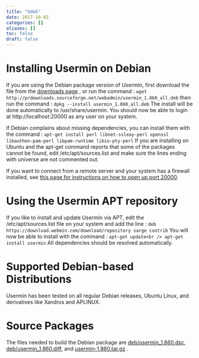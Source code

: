 ```yaml
---
title: "Udeb"
date: 2017-10-02
categories: []
aliases: []
toc: false
draft: false
---
```

# Installing Usermin on Debian

If you are using the Debian package version of Usermin, first download the file from the [downloads page][1] , or run the command : `wget http://prdownloads.sourceforge.net/webadmin/usermin_1.860_all.deb` then run the command : `dpkg --install usermin_1.860_all.deb` The install will be done automatically to /usr/share/usermin. You should now be able to login at http://localhost:20000 as any user on your system.

If Debian complains about missing dependencies, you can install them with the command : `apt-get install perl libnet-ssleay-perl openssl libauthen-pam-perl libpam-runtime libio-pty-perl` If you are installing on Ubuntu and the apt-get command reports that some of the packages cannot be found, edit /etc/apt/sources.list and make sure the lines ending with universe are not commented out.

If you want to connect from a remote server and your system has a firewall installed, see [this page for instructions on how to open up port 20000][2].

# Using the Usermin APT repository

If you like to install and update Usermin via APT, edit the /etc/apt/sources.list file on your system and add the line : `deb https://download.webmin.com/download/repository sarge contrib` You will now be able to install with the command : `apt-get update<br />
apt-get install usermin` All dependencies should be resolved automatically.

# Supported Debian-based Distributions

Usermin has been tested on all regular Debian releases, Ubuntu Linux, and derivatives like Xandros and APLINUX.

# Source Packages

The files needed to build the Debian package are [deb/usermin\_1.860.dsc][3], [deb/usermin\_1.860.diff][4], and [usermin-1.860.tar.gz][5] .

  [1]: udownload.html
  [2]: ufirewall.html
  [3]: https://download.webmin.com/download/deb/usermin_1.860.dsc
  [4]: https://download.webmin.com/download/deb/usermin_1.860.diff
  [5]: http://www.webmin.com/download/usermin-1.860.tar.gz
